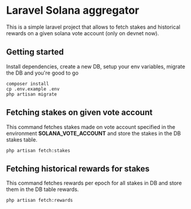 # Laravel Solana aggregator

This is a simple laravel project that allows to fetch stakes and historical rewards on a given solana vote account (only on devnet now).

## Getting started
Install dependencies, create a new DB, setup your env variables, migrate the DB and you're good to go
```
composer install
cp .env.example .env
php artisan migrate
```

## Fetching stakes on given vote account
This command fetches stakes made on vote account specified in the environment **SOLANA_VOTE_ACCOUNT** and store the stakes in the DB stakes table.
```
php artisan fetch:stakes
```

## Fetching historical rewards for stakes
This command fetches rewards per epoch for all stakes in DB and store them in the DB table rewards.
```
php artisan fetch:rewards
```

